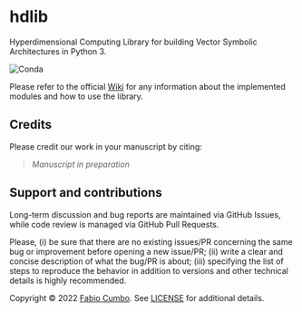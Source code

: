 # hdlib

Hyperdimensional Computing Library for building Vector Symbolic Architectures in Python 3.

![Conda](https://img.shields.io/conda/dn/conda-forge/hdlib?label=hdlib%20on%20Conda)

Please refer to the official [Wiki](https://github.com/cumbof/hdlib/wiki) for any information about the implemented modules and how to use the library.

## Credits

Please credit our work in your manuscript by citing:

> _Manuscript in preparation_

## Support and contributions

Long-term discussion and bug reports are maintained via GitHub Issues, while code review is managed via GitHub Pull Requests.

Please, (i) be sure that there are no existing issues/PR concerning the same bug or improvement before opening a new issue/PR; (ii) write a clear and concise description of what the bug/PR is about; (iii) specifying the list of steps to reproduce the behavior in addition to versions and other technical details is highly recommended.

Copyright © 2022 [Fabio Cumbo](https://github.com/cumbof). See [LICENSE](https://github.com/cumbof/hdlib/blob/main/LICENSE) for additional details.
